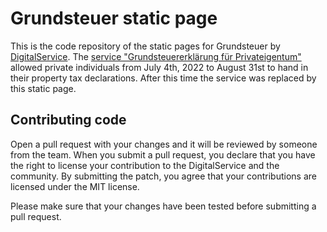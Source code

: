 # Grundsteuer static page
This is the code repository of the static pages for Grundsteuer by [DigitalService](https://digitalservice.bund.de). The [service "Grundsteuererklärung für Privateigentum"](https://github.com/digitalservicebund/grundsteuer/tree/main) allowed private individuals from July 4th, 2022 to August 31st to hand in their property tax declarations. After this time the service was replaced by this static page.

## Contributing code

Open a pull request with your changes and it will be reviewed by someone from the team. When you submit a pull request, you declare that you have the right to license your contribution to the DigitalService and the community. By submitting the patch, you agree that your contributions are licensed under the MIT license.

Please make sure that your changes have been tested before submitting a pull request.
